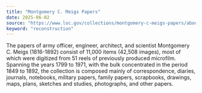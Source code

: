 ```yaml
---
title: "Montgomery C. Meigs Papers"
date: 2025-06-02
source: "https://www.loc.gov/collections/montgomery-c-meigs-papers/about-this-collection/"
keyword: "reconstruction"
---
```


The papers of army officer, engineer, architect, and scientist Montgomery C. Meigs (1816-1892) consist of 11,000 items (42,508 images), most of which were digitized from 51 reels of previously produced microfilm. Spanning the years 1799 to 1971, with the bulk concentrated in the period 1849 to 1892, the collection is composed mainly of correspondence, diaries, journals, notebooks, military papers, family papers, scrapbooks, drawings, maps, plans, sketches and studies, photographs, and other papers.

